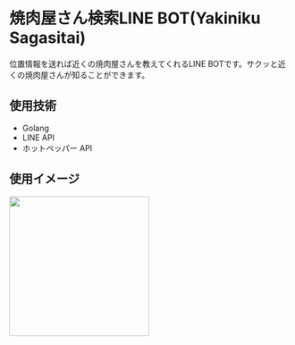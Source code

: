 # 焼肉屋さん検索LINE BOT(Yakiniku Sagasitai)

位置情報を送れば近くの焼肉屋さんを教えてくれるLINE BOTです。サクッと近くの焼肉屋さんが知ることができます。

<!-- ![733jhesy](https://user-images.githubusercontent.com/74908945/130356086-6b055a7b-b7cd-4071-8ac9-2082970a2a21.png) -->

## 使用技術

- Golang
- LINE API
- ホットペッパー API

## 使用イメージ

<img src="https://user-images.githubusercontent.com/74908945/130357841-73bcc1ed-9caa-490e-8bec-8ee0116f7dae.jpg" width="250px">
